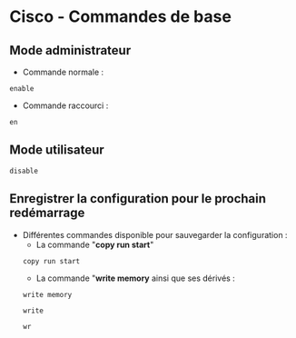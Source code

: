 # Cisco - Commandes de base

## Mode administrateur
- Commande normale :
```
enable
```
- Commande raccourci :
```
en
```

## Mode utilisateur
```
disable
```

## Enregistrer la configuration pour le prochain redémarrage
- Différentes commandes disponible pour sauvegarder la configuration :
    - La commande "**copy run start**"
    ```
    copy run start
    ```
    - La commande "**write memory** ainsi que ses dérivés :
    ```
    write memory
    ```
    ```
    write
    ```
    ```
    wr
    ```